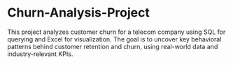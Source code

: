 # Churn-Analysis-Project
This project analyzes customer churn for a telecom company using SQL for querying and Excel for visualization. The goal is to uncover key behavioral patterns behind customer retention and churn, using real-world data and industry-relevant KPIs.
